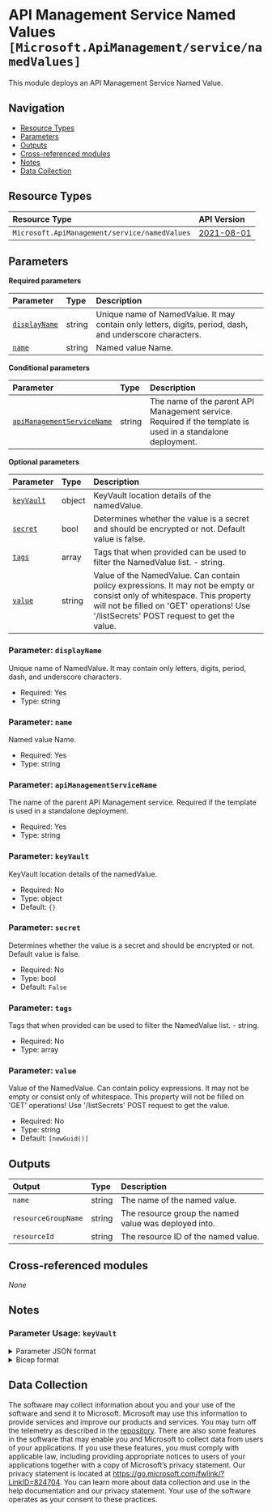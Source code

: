 # API Management Service Named Values `[Microsoft.ApiManagement/service/namedValues]`

This module deploys an API Management Service Named Value.

## Navigation

- [Resource Types](#Resource-Types)
- [Parameters](#Parameters)
- [Outputs](#Outputs)
- [Cross-referenced modules](#Cross-referenced-modules)
- [Notes](#Notes)
- [Data Collection](#Data-Collection)

## Resource Types

| Resource Type | API Version |
| :-- | :-- |
| `Microsoft.ApiManagement/service/namedValues` | [2021-08-01](https://learn.microsoft.com/en-us/azure/templates/Microsoft.ApiManagement/2021-08-01/service/namedValues) |

## Parameters

**Required parameters**

| Parameter | Type | Description |
| :-- | :-- | :-- |
| [`displayName`](#parameter-displayname) | string | Unique name of NamedValue. It may contain only letters, digits, period, dash, and underscore characters. |
| [`name`](#parameter-name) | string | Named value Name. |

**Conditional parameters**

| Parameter | Type | Description |
| :-- | :-- | :-- |
| [`apiManagementServiceName`](#parameter-apimanagementservicename) | string | The name of the parent API Management service. Required if the template is used in a standalone deployment. |

**Optional parameters**

| Parameter | Type | Description |
| :-- | :-- | :-- |
| [`keyVault`](#parameter-keyvault) | object | KeyVault location details of the namedValue. |
| [`secret`](#parameter-secret) | bool | Determines whether the value is a secret and should be encrypted or not. Default value is false. |
| [`tags`](#parameter-tags) | array | Tags that when provided can be used to filter the NamedValue list. - string. |
| [`value`](#parameter-value) | string | Value of the NamedValue. Can contain policy expressions. It may not be empty or consist only of whitespace. This property will not be filled on 'GET' operations! Use '/listSecrets' POST request to get the value. |

### Parameter: `displayName`

Unique name of NamedValue. It may contain only letters, digits, period, dash, and underscore characters.

- Required: Yes
- Type: string

### Parameter: `name`

Named value Name.

- Required: Yes
- Type: string

### Parameter: `apiManagementServiceName`

The name of the parent API Management service. Required if the template is used in a standalone deployment.

- Required: Yes
- Type: string

### Parameter: `keyVault`

KeyVault location details of the namedValue.

- Required: No
- Type: object
- Default: `{}`

### Parameter: `secret`

Determines whether the value is a secret and should be encrypted or not. Default value is false.

- Required: No
- Type: bool
- Default: `False`

### Parameter: `tags`

Tags that when provided can be used to filter the NamedValue list. - string.

- Required: No
- Type: array

### Parameter: `value`

Value of the NamedValue. Can contain policy expressions. It may not be empty or consist only of whitespace. This property will not be filled on 'GET' operations! Use '/listSecrets' POST request to get the value.

- Required: No
- Type: string
- Default: `[newGuid()]`


## Outputs

| Output | Type | Description |
| :-- | :-- | :-- |
| `name` | string | The name of the named value. |
| `resourceGroupName` | string | The resource group the named value was deployed into. |
| `resourceId` | string | The resource ID of the named value. |

## Cross-referenced modules

_None_

## Notes

### Parameter Usage: `keyVault`

<details>

<summary>Parameter JSON format</summary>

```json
"keyVault": {
    "value":{
        "secretIdentifier":"Key vault secret identifier for fetching secret.",
        "identityClientId":"SystemAssignedIdentity or UserAssignedIdentity Client ID which will be used to access key vault secret."
    }
}
```

</details>

<details>

<summary>Bicep format</summary>

```bicep
keyVault: {
    secretIdentifier:'Key vault secret identifier for fetching secret.'
    identityClientId:'SystemAssignedIdentity or UserAssignedIdentity Client ID which will be used to access key vault secret.'
}
```

</details>
<p>



## Data Collection

The software may collect information about you and your use of the software and send it to Microsoft. Microsoft may use this information to provide services and improve our products and services. You may turn off the telemetry as described in the [repository](https://aka.ms/avm/telemetry). There are also some features in the software that may enable you and Microsoft to collect data from users of your applications. If you use these features, you must comply with applicable law, including providing appropriate notices to users of your applications together with a copy of Microsoft’s privacy statement. Our privacy statement is located at <https://go.microsoft.com/fwlink/?LinkID=824704>. You can learn more about data collection and use in the help documentation and our privacy statement. Your use of the software operates as your consent to these practices.
